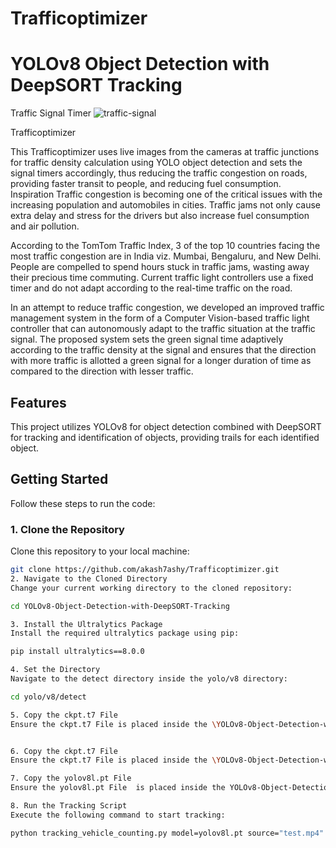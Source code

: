 # Trafficoptimizer
# YOLOv8 Object Detection with DeepSORT Tracking
Traffic Signal Timer
![traffic-signal](https://github.com/akash7ashy/Trafficoptimizer/assets/131885338/50c8748a-28c1-4ea0-962a-4cee387a5431)




Trafficoptimizer

This Trafficoptimizer uses live images from the cameras at traffic junctions for traffic density calculation using YOLO object detection and sets the signal timers accordingly, thus reducing the traffic congestion on roads, providing faster transit to people, and reducing fuel consumption.
Inspiration
Traffic congestion is becoming one of the critical issues with the increasing population and automobiles in cities. Traffic jams not only cause extra delay and stress for the drivers but also increase fuel consumption and air pollution.

According to the TomTom Traffic Index, 3 of the top 10 countries facing the most traffic congestion are in India viz. Mumbai, Bengaluru, and New Delhi. People are compelled to spend hours stuck in traffic jams, wasting away their precious time commuting. Current traffic light controllers use a fixed timer and do not adapt according to the real-time traffic on the road.

In an attempt to reduce traffic congestion, we developed an improved traffic management system in the form of a Computer Vision-based traffic light controller that can autonomously adapt to the traffic situation at the traffic signal. The proposed system sets the green signal time adaptively according to the traffic density at the signal and ensures that the direction with more traffic is allotted a green signal for a longer duration of time as compared to the direction with lesser traffic.



## Features
This project utilizes YOLOv8 for object detection combined with DeepSORT for tracking and identification of objects, providing trails for each identified object.

## Getting Started

Follow these steps to run the code:

### 1. Clone the Repository
Clone this repository to your local machine:
```bash
git clone https://github.com/akash7ashy/Trafficoptimizer.git
2. Navigate to the Cloned Directory
Change your current working directory to the cloned repository:

cd YOLOv8-Object-Detection-with-DeepSORT-Tracking

3. Install the Ultralytics Package
Install the required ultralytics package using pip:

pip install ultralytics==8.0.0

4. Set the Directory
Navigate to the detect directory inside the yolo/v8 directory:

cd yolo/v8/detect

5. Copy the ckpt.t7 File
Ensure the ckpt.t7 File is placed inside the \YOLOv8-Object-Detection-with-DeepSORT-Tracking\deep_sort_pytorch\deep_sort\deep\checkpoint directory.


6. Copy the ckpt.t7 File
Ensure the ckpt.t7 File is placed inside the \YOLOv8-Object-Detection-with-DeepSORT-Tracking\yolo\v8\detect\deep_sort_pytorch\deep_sort\deep\checkpoint

7. Copy the yolov8l.pt File
Ensure the yolov8l.pt File  is placed inside the YOLOv8-Object-Detection-with-DeepSORT-Tracking\yolo\v8\detect directory.

8. Run the Tracking Script
Execute the following command to start tracking:

python tracking_vehicle_counting.py model=yolov8l.pt source="test.mp4" show=True


